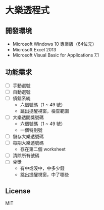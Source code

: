 # 大樂透程式

## 開發環境

- Microsoft Windows 10 專業版（64位元）
- Microsoft Excel 2013
- Microsoft Visual Basic for Applications 7.1

## 功能需求

- [ ] 手動選號
- [ ] 自動選號
- [ ] 偵錯系統
  - 六個號碼（1 ~ 49 號）
  - 跳出提醒視窗，檢查範圍
- [ ] 大樂透開獎號碼
	- 六個號碼（1 ~ 49 號）
	- 一個特別號
- [ ] 儲存大樂透號碼
- [ ] 每期大樂透號碼
  - 存在第二個 worksheet
- [ ] 清除所有號碼
- [ ] 兌獎
  - 有中或沒中，中多少錢
  - 跳出提醒視窗，中了哪些

## License

MIT
